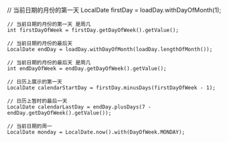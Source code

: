   // 当前日期的月份的第一天
	LocalDate firstDay = loadDay.withDayOfMonth(1);
		
	// 当前日期的月份的第一天 是周几
	int firstDayOfWeek = firstDay.getDayOfWeek().getValue();
	
	// 当前日期的月份的最后天
	LocalDate endDay = loadDay.withDayOfMonth(loadDay.lengthOfMonth());
	
	// 当前日期的月份的最后天 是周几
	int endDayOfWeek = endDay.getDayOfWeek().getValue();
	
	// 日历上展示的第一天
	LocalDate calendarStartDay = firstDay.minusDays(firstDayOfWeek - 1);
	
	// 日历上暂时的最后一天
	LocalDate calendarLastDay = endDay.plusDays(7 - endDay.getDayOfWeek().getValue());
	
	// 当前日期的周一
	LocalDate monday = LocalDate.now().with(DayOfWeek.MONDAY);
